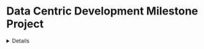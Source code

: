 # Data Centric Development Milestone Project
<details><summary>Details</summary>
- The aim of this project is to build a data-driven web application that allows users to store and access cooking recipes.
- Users will be able to add, edit and delete recipes.
- Recipes stored will be grouped base on their attributes such as cuisines, country of origin, allergens, ingredients, etc. Such groups will be clickable to reveal recipes that fall into their respective categories.
- On top of basic grouping, users will also be able to search for recipes.
- The application will provide user registeration and authentication for better security. (i.e. users can only edit or delete recipes they created)

## Change Log

### 22/07/2018
- User login functionality implemented.
- Ability to add recipe implemented.